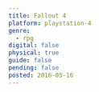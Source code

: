 ```yaml
---
title: Fallout 4
platform: playstation-4
genre:
  - rpg
digital: false
physical: true
guide: false
pending: false
posted: 2016-05-16
---
```

